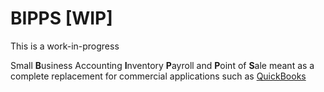 # BIPPS [WIP]

This is a work-in-progress

Small **B**usiness Accounting **I**nventory **P**ayroll and **P**oint of **S**ale meant as a complete replacement for commercial applications such as [QuickBooks](https://quickbooks.intuit.com/)
